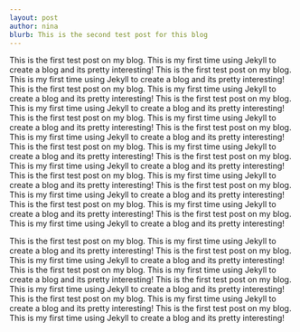 ```yaml
---
layout: post
author: nina
blurb: This is the second test post for this blog
---
```


This is the first test post on my blog. This is my first time using Jekyll to create a blog and its pretty interesting! This is the first test post on my blog. This is my first time using Jekyll to create a blog and its pretty interesting! This is the first test post on my blog. This is my first time using Jekyll to create a blog and its pretty interesting! This is the first test post on my blog. This is my first time using Jekyll to create a blog and its pretty interesting! This is the first test post on my blog. This is my first time using Jekyll to create a blog and its pretty interesting! This is the first test post on my blog. This is my first time using Jekyll to create a blog and its pretty interesting! This is the first test post on my blog. This is my first time using Jekyll to create a blog and its pretty interesting! This is the first test post on my blog. This is my first time using Jekyll to create a blog and its pretty interesting! This is the first test post on my blog. This is my first time using Jekyll to create a blog and its pretty interesting! This is the first test post on my blog. This is my first time using Jekyll to create a blog and its pretty interesting! This is the first test post on my blog. This is my first time using Jekyll to create a blog and its pretty interesting! This is the first test post on my blog. This is my first time using Jekyll to create a blog and its pretty interesting!

This is the first test post on my blog. This is my first time using Jekyll to create a blog and its pretty interesting! This is the first test post on my blog. This is my first time using Jekyll to create a blog and its pretty interesting! This is the first test post on my blog. This is my first time using Jekyll to create a blog and its pretty interesting! This is the first test post on my blog. This is my first time using Jekyll to create a blog and its pretty interesting! This is the first test post on my blog. This is my first time using Jekyll to create a blog and its pretty interesting! This is the first test post on my blog. This is my first time using Jekyll to create a blog and its pretty interesting!
